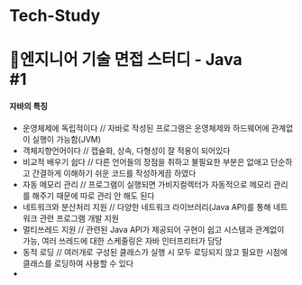 # Tech-Study
📂엔지니어 기술 면접 스터디 - Java   
#1
==
#### 자바의 특징   
* 운영체제에 독립적이다 // 자바로 작성된 프로그램은 운영체제와 하드웨어에 관계없이 실행이 가능함(JVM)   
* 객체지향언어이다 // 캡슐화, 상속, 다형성이 잘 적용이 되어있다   
* 비교적 배우기 쉽다 // 다른 언어들의 장점을 취하고 불필요한 부분은 없애고 단순하고 간결하게 이해하기 쉬운 코드를 작성하게끔 하였다   
* 자동 메모리 관리 // 프로그램이 실행되면 가비지컬렉터가 자동적으로 메모리 관리를 해주기 때문에 따로 관리 안 해도 된다   
* 네트워크와 분산처리 지원 // 다양한 네트워크 라이브러리(Java API)를 통해 네트워크 관련 프로그램 개발 지원   
* 멀티쓰레드 지원 // 관련된 Java API가 제공되어 구현이 쉽고 시스템과 관계없이 가능, 여러 쓰레드에 대한 스케줄링은 자바 인터프리터가 담당   
* 동적 로딩 // 여러개로 구성된 클래스가 실행 시 모두 로딩되지 않고 필요한 시점에 클래스를 로딩하여 사용할 수 있다   
* 

    


